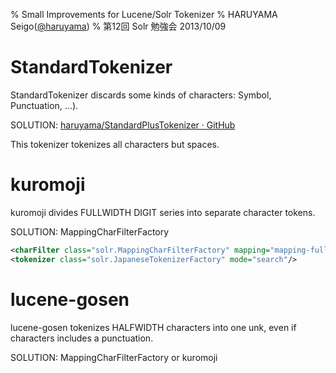 % Small Improvements for Lucene/Solr Tokenizer
% HARUYAMA Seigo([@haruyama](https://twitter.com/haruyama))
% 第12回 Solr 勉強会 2013/10/09

# StandardTokenizer

StandardTokenizer discards some kinds of characters: Symbol, Punctuation, ...).

SOLUTION: [haruyama/StandardPlusTokenizer · GitHub](https://github.com/haruyama/StandardPlusTokenizer)

This tokenizer tokenizes all characters but spaces.

# kuromoji

kuromoji divides FULLWIDTH DIGIT series into separate character tokens.

SOLUTION: MappingCharFilterFactory

```xml
<charFilter class="solr.MappingCharFilterFactory" mapping="mapping-fullwidth-digit.txt" />
<tokenizer class="solr.JapaneseTokenizerFactory" mode="search"/>
```

# lucene-gosen

lucene-gosen tokenizes HALFWIDTH characters into one unk, even if characters includes a punctuation.

SOLUTION: MappingCharFilterFactory or kuromoji


